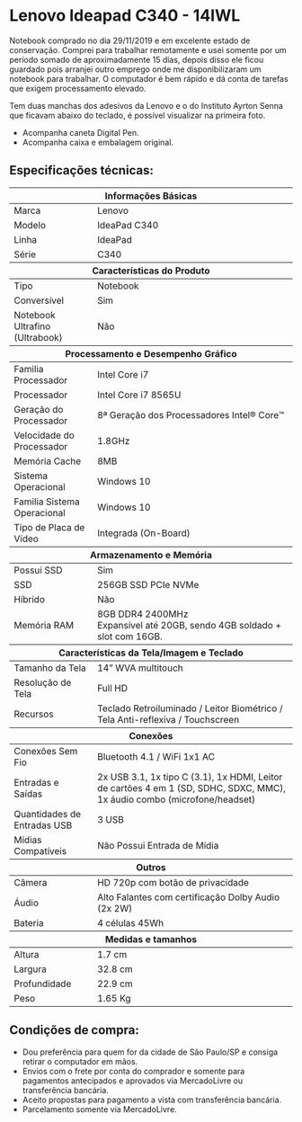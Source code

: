 # Lenovo Ideapad C340 - 14IWL

Notebook comprado no dia 29/11/2019 e em excelente estado de conservação. Comprei para trabalhar remotamente e usei somente por um período somado de aproximadamente 15 dias, depois disso ele ficou guardado pois arranjei outro emprego onde me disponibilizaram um notebook para trabalhar. O computador é bem rápido e dá conta de tarefas que exigem processamento elevado.

Tem duas manchas dos adesivos da Lenovo e o do Instituto Ayrton Senna que ficavam abaixo do teclado, é possível visualizar na primeira foto.

- Acompanha caneta Digital Pen.
- Acompanha caixa e embalagem original.



## Especificações técnicas:

<table>
    <thead>
        <tr>
            <th colspan="2">Informações Básicas</th>
        <tr>
    </thead>
    <tbody>
        <tr>
            <td>Marca</td>
            <td>Lenovo</td>
        </tr>
        <tr>
            <td>Modelo</td>
            <td>IdeaPad C340</td>
        </tr>
        <tr>
            <td>Linha</td>
            <td>IdeaPad</td>
        </tr>
        <tr>
            <td>Série</td>
            <td>C340</td>
        </tr>
    </tbody>
    <thead>
        <tr>
            <th colspan="2">Características do Produto</th>
        <tr>
    </thead>
    <tbody>
        <tr>
            <td>Tipo</td>
            <td>Notebook</td>
        </tr>
        <tr>
            <td>Conversível</td>
            <td>Sim</td>
        </tr>
        <tr>
            <td>Notebook Ultrafino (Ultrabook)</td>
            <td>Não</td>
        </tr>
    </tbody>
    <thead>
        <tr>
            <th colspan="2">Processamento e Desempenho Gráfico</th>
        </tr>
    </thead>
    <tbody>
        <tr>
            <td>Familia Processador</td>
            <td>Intel Core i7</td>
        </tr>
        <tr>
            <td>Processador</td>
            <td>Intel Core i7 8565U</td>
        </tr>
        <tr>
            <td>Geração do Processador</td>
            <td>8ª Geração dos Processadores Intel® Core™</td>
        </tr>
        <tr>
            <td>Velocidade do Processador</td>
            <td>1.8GHz</td>
        </tr>
        <tr>
            <td>Memória Cache</td>
            <td>8MB</td>
        </tr>
        <tr>
            <td>Sistema Operacional</td>
            <td>Windows 10</td>
        </tr>
        <tr>
            <td>Familia Sistema Operacional</td>
            <td>Windows 10</td>
        </tr>
        <tr>
            <td>Tipo de Placa de Vídeo</td>
            <td>Integrada (On-Board)</td>
        </tr>
    </tbody>
    <thead>
        <tr>
            <th colspan="2">Armazenamento e Memória</th>
        </tr>
    </thead>
    <tbody>
        <tr>
            <td>Possui SSD</td>
            <td>Sim</td>
        </tr>
        <tr>
            <td>SSD</td>
            <td>256GB SSD PCIe NVMe</td>
        </tr>
        <tr>
            <td>Híbrido</td>
            <td>Não</td>
        </tr>
        <tr>
            <td>Memória RAM</td>
            <td>
                8GB DDR4 2400MHz<br>
                Expansível até 20GB, sendo 4GB soldado + slot com 16GB.
            </td>
        </tr>
    </tbody>
    <thead>
        <tr>
            <th colspan="2">
                Características da Tela/Imagem e Teclado
            </th>
        </tr>
    </thead>
    <tbody>
        <tr>
            <td>Tamanho da Tela</td>
            <td>14” WVA multitouch</td>
        </tr>
        <tr>
            <td>Resolução de Tela</td>
            <td>Full HD</td>
        </tr>
        <tr>
            <td>Recursos</td>
            <td>Teclado Retroiluminado / Leitor Biométrico / Tela Anti-reflexiva / Touchscreen</td>
        </tr>
    </tbody>
    <thead>
        <tr>
            <th colspan="2">
                Conexões
            </th>
        </tr>
    </thead>
    <tbody>
        <tr>
            <td>Conexões Sem Fio</td>
            <td>Bluetooth 4.1 / WiFi 1x1 AC</td>
        </tr>
        <tr>
            <td>Entradas e Saídas</td>
            <td>2x USB 3.1, 1x tipo C (3.1), 1x HDMI, Leitor de cartões 4 em 1 (SD, SDHC, SDXC, MMC), 1x áudio combo (microfone/headset)</td>
        </tr>
        <tr>
            <td>Quantidades de Entradas USB</td>
            <td>3 USB</td>
        </tr>
        <tr>
            <td>Mídias Compatíveis</td>
            <td>Não Possui Entrada de Mídia</td>
        </tr>
    </tbody>
    <thead>
        <tr>
            <th colspan="2">
                Outros
            </th>
        </tr>
    </thead>
    <tbody>
        <tr>
            <td>Câmera</td>
            <td>HD 720p com botão de privacidade</td>
        </tr>
        <tr>
            <td>Áudio</td>
            <td>Alto Falantes com certificação Dolby Audio (2x 2W)</td>
        </tr>
        <tr>
            <td>Bateria</td>
            <td>4 células 45Wh</td>
        </tr>
    </tbody>
    <thead>
        <tr>
            <th colspan="2">
                Medidas e tamanhos
            </th>
        </tr>
    </thead>
    <tbody>
        <tr>
            <td>Altura</td>
            <td>1.7 cm</td>
        </tr>
        <tr>
            <td>Largura</td>
            <td>32.8 cm</td>
        </tr>
        <tr>
            <td>Profundidade</td>
            <td>22.9 cm</td>
        </tr>
        <tr>
            <td>Peso</td>
            <td>1.65 Kg</td>
        </tr>
    </tbody>
</table>

## Condições de compra:
- Dou preferência para quem for da cidade de São Paulo/SP e consiga retirar o computador em mãos.
- Envios com o frete por conta do comprador e somente para pagamentos antecipados e aprovados via MercadoLivre ou transferência bancária.
- Aceito propostas para pagamento a vista com transferência bancária.
- Parcelamento somente via MercadoLivre.